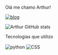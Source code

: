 Olá me chamo Arthur!

[![blog](https://img.shields.io/badge/Instagram-E4405F?style=for-the-badge&logo=instagram&logoColor=white
)](https://www.instagram.com/devsousa_/?next=%2F)


![Arthur GitHub stats](https://github-readme-stats.vercel.app/api?username=Arsousadev&show_icons=true&theme=radical)

Tecnologias que utilizo

<div style="display:inline-block">
   <img align="center" alt="python" src="https://img.shields.io/badge/Python-3776AB?style=for-the-badge&logo=python&logoColor=white" />
   <img align="center" alt="CSS" src="https://img.shields.io/badge/CSS-239120?&style=for-the-badge&logo=css3&logoColor=white" />
</div>

